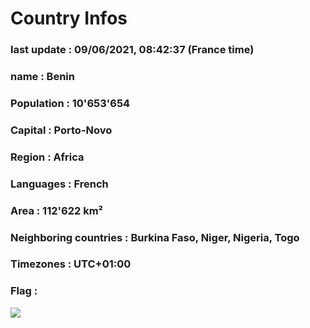 # Country  Infos
### last update : 09/06/2021, 08:42:37 (France time)

### name : Benin
### Population : 10'653'654
### Capital : Porto-Novo
### Region : Africa
### Languages : French
### Area : 112'622 km²
### Neighboring countries : Burkina Faso, Niger, Nigeria, Togo
### Timezones : UTC+01:00

### Flag :
![](https://restcountries.eu/data/ben.svg)